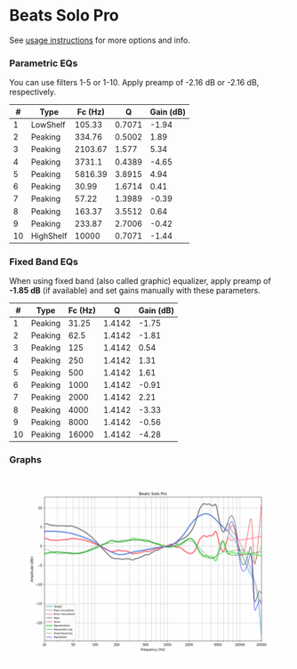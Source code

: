# Beats Solo Pro
See [usage instructions](https://github.com/jaakkopasanen/AutoEq#usage) for more options and info.

### Parametric EQs
You can use filters 1-5 or 1-10. Apply preamp of -2.16 dB or -2.16 dB, respectively.

|   # | Type      |   Fc (Hz) |      Q |   Gain (dB) |
|-----|-----------|-----------|--------|-------------|
|   1 | LowShelf  |    105.33 | 0.7071 |       -1.94 |
|   2 | Peaking   |    334.76 | 0.5002 |        1.89 |
|   3 | Peaking   |   2103.67 | 1.577  |        5.34 |
|   4 | Peaking   |   3731.1  | 0.4389 |       -4.65 |
|   5 | Peaking   |   5816.39 | 3.8915 |        4.94 |
|   6 | Peaking   |     30.99 | 1.6714 |        0.41 |
|   7 | Peaking   |     57.22 | 1.3989 |       -0.39 |
|   8 | Peaking   |    163.37 | 3.5512 |        0.64 |
|   9 | Peaking   |    233.87 | 2.7006 |       -0.42 |
|  10 | HighShelf |  10000    | 0.7071 |       -1.44 |

### Fixed Band EQs
When using fixed band (also called graphic) equalizer, apply preamp of **-1.85 dB** (if available) and set gains manually with these parameters.

|   # | Type    |   Fc (Hz) |      Q |   Gain (dB) |
|-----|---------|-----------|--------|-------------|
|   1 | Peaking |     31.25 | 1.4142 |       -1.75 |
|   2 | Peaking |     62.5  | 1.4142 |       -1.81 |
|   3 | Peaking |    125    | 1.4142 |        0.54 |
|   4 | Peaking |    250    | 1.4142 |        1.31 |
|   5 | Peaking |    500    | 1.4142 |        1.61 |
|   6 | Peaking |   1000    | 1.4142 |       -0.91 |
|   7 | Peaking |   2000    | 1.4142 |        2.21 |
|   8 | Peaking |   4000    | 1.4142 |       -3.33 |
|   9 | Peaking |   8000    | 1.4142 |       -0.56 |
|  10 | Peaking |  16000    | 1.4142 |       -4.28 |

### Graphs
![](./Beats%20Solo%20Pro.png)
